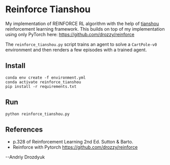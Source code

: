 # Reinforce Tianshou

My implementation of REINFORCE RL algorithm with the help of [tianshou](https://github.com/thu-ml/tianshou) reinforcement learning framework.
This builds on top of my implementation using only PyTorch here: https://github.com/drozzy/reinforce

The `reinforce_tianshou.py` script trains an agent to solve a `CartPole-v0` environment and then renders a few episodes with a trained agent.

## Install


    conda env create -f environment.yml
    conda activate reinforce_tianshou
    pip install -r requirements.txt

## Run

    python reinforce_tianshou.py

## References

- p.328 of Reinforcement Learning 2nd Ed. Sutton & Barto.
- Reinforce with Pytorch https://github.com/drozzy/reinforce

--Andriy Drozdyuk

